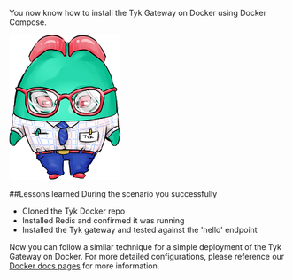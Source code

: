 You now know how to install the Tyk Gateway on Docker using Docker Compose.

![Mascot](./assets/OnPrem.png)

##Lessons learned
During the scenario you successfully
*  Cloned the Tyk Docker repo
*  Installed Redis and confirmed it was running
*  Installed the Tyk gateway and tested against the 'hello' endpoint

Now you can follow a similar technique for a simple deployment of the Tyk Gateway on Docker. For more detailed configurations, please reference our [Docker docs pages](https://tyk.io/docs/tyk-oss/ce-helm-chart/ "Tyk Helm Chart") for more information.